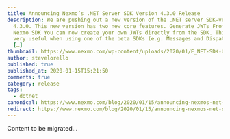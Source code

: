 ```yaml
---
title: Announcing Nexmo’s .NET Server SDK Version 4.3.0 Release
description: We are pushing out a new version of the .NET server SDK—version
  4.3.0. This new version has two new core features. Generate JWTs From the
  Nexmo SDK You can now create your own JWTs directly from the SDK. This can be
  very useful when using one of the beta SDKs (e.g. Messages and Dispatch) as
  […]
thumbnail: https://www.nexmo.com/wp-content/uploads/2020/01/E_NET-SDK-Update_1200x600.png
author: stevelorello
published: true
published_at: 2020-01-15T15:21:50
comments: true
category: release
tags:
  - dotnet
canonical: https://www.nexmo.com/blog/2020/01/15/announcing-nexmos-net-server-sdk-version-4-3-0-release-dr
redirect: https://www.nexmo.com/blog/2020/01/15/announcing-nexmos-net-server-sdk-version-4-3-0-release-dr
---
```

Content to be migrated...